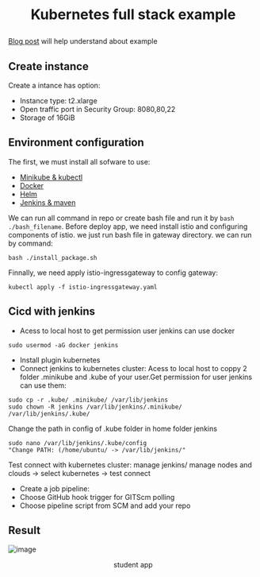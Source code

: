 # <p align="center"> Kubernetes full stack example </p>

[Blog post](https://nirajsonawane.github.io/2020/04/25/Deploy-React-Spring-Boot-MongoDB-Fullstack-application-on-Kubernetes/) will help understand about example
## Create instance
Create a intance has option:
- Instance type: t2.xlarge
- Open traffic port in Security Group: 8080,80,22
- Storage of 16GiB
## Environment configuration
The first, we must install all sofware to use:
- [Minikube & kubectl](https://github.com/huyn29/install_repo/blob/master/minikube_kubectl.sh)
- [Docker](https://github.com/huyn29/install_repo/blob/master/docker.sh)
- [Helm](https://github.com/huyn29/install_repo/blob/master/helm.sh)
- [Jenkins & maven](https://github.com/huyn29/install_repo/blob/master/jenkins.sh)

We can run all command in repo or create bash file and run it by `bash ./bash_filename`.
Before deploy app, we need install istio and configuring components of istio. we just run bash file in gateway directory. we can run by command:
```
bash ./install_package.sh
```
Finnally, we need apply istio-ingressgateway to config gateway:
```
kubectl apply -f istio-ingressgateway.yaml
```
## Cicd with jenkins
- Acess to local host to get permission user jenkins can use docker
```
sudo usermod -aG docker jenkins
```
- Install plugin kubernetes
- Connect jenkins to kubernetes cluster: Acess to local host to coppy 2 folder .minikube and .kube of your user.Get permission for user jenkins can use them:
```
sudo cp -r .kube/ .minikube/ /var/lib/jenkins
sudo chown -R jenkins /var/lib/jenkins/.minikube/ /var/lib/jenkins/.kube/ 
```
Change the path in config of .kube folder in home folder jenkins
```
sudo nano /var/lib/jenkins/.kube/config
"Change PATH: (/home/ubuntu/ -> /var/lib/jenkins/"
```
Test connect with kubernetes cluster: manage jenkins/ manage nodes and clouds -> select kubernetes -> test connect
- Create a job pipeline:
 - Choose GitHub hook trigger for GITScm polling
 - Choose pipeline script from SCM and add your repo
## Result
![image](https://user-images.githubusercontent.com/99779691/180826662-ece02a0d-87d4-4052-a260-2664d08cdb6e.png)
<p align="center">student app</p>
